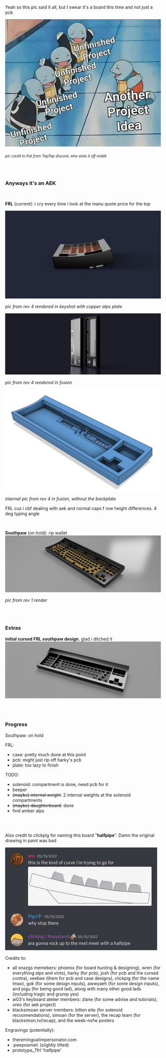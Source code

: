 Yeah so this pic said it all, but I swear it's a board this time and not just a pcb

![reality](./pics/reality.png)

<sub>*pic credit to Pat from TapTap discord, who stole it off reddit*</sub>

<br>
<br>

### Anyways it's an AEK

<br>

**FRL** (current): i cry every time i look at the manu quote price for the top

![render](./pics/cloutline.5.png)

*pic from rev 4 rendered in keyshot with copper alps plate*

![render](./pics/side-by-side.png)

*pic from rev 4 rendered in fusion*

![render](./pics/internal.png)

*internal pic from rev 4 in fusion, without the backplate*


FRL cuz i cbf dealing with aek and normal caps f row height differences. 4 deg typing angle

<br>

**Southpaw** (on hold): rip wallet
![render](./pics/proto-10x.png)

*pic from rev 1 render*

<br>
<br>

### Extras

**initial cursed FRL southpaw design**. glad i ditched it
![render](./pics/proto-8x2.png)


<br>
<br>

### Progress

Southpaw: on hold

FRL:
- case: pretty much done at this point
- pcb: might just rip off harky's pcb
- plate: too lazy to finish

TODO:
- solenoid: compartment is done, need pcb for it
- beeper
- ~~(maybe) internal weight~~: 2 internal weights at the solenoid compartments
- ~~(maybe) daughterboard~~: done
- find amber alps

<br>
<br>

Also credit to clickpig for naming this board "**halfpipe**". Damn the original drawing in paint was bad

![halfpipe](./pics/halfpipe.png)


Credits to:
- all snazgs memebers: phoenix (for board hunting & designing), wren (for everything alps and vints), harky (for pcb), josh (for pcb and the cursed contra), veebee (them for pcb and case designs), clickpig (for the name lmao), gok (for some design inputs), awwyaeh (for some design inputs), and pigu (for being good lad), along with many other good lads (including tragic and grump yes)
- ai03's keyboard atelier members: zlane (for some advise and tutorials), oreo (for aek project)
- blacksimoan server members: bitten eite (for solenoid recoomendations), simoan (for the server), the recap team (for blacksimon.tv/recap), and the weeb-nsfw posters


Engravings (potentially):
- theremingoatimpersonator.com
- :peeposmiel: (slightly tilted)
- prototype_7frl 'halfpipe'
